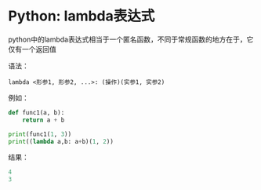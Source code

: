 # Python: lambda表达式

python中的lambda表达式相当于一个匿名函数，不同于常规函数的地方在于，它仅有一个返回值



语法：

```
lambda <形参1, 形参2, ...>: (操作)(实参1, 实参2)
```



例如：

```python
def func1(a, b):
	return a + b

print(func1(1, 3))
print((lambda a,b: a+b)(1, 2))
```

结果：

```python
4
3
```

